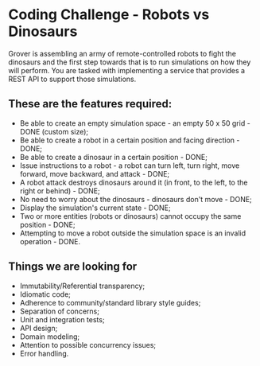 # Coding Challenge - Robots vs Dinosaurs

Grover is assembling an army of remote-controlled robots to fight the dinosaurs and the first step towards that is to run simulations on how they will perform. You are tasked with implementing a service that provides a REST API to support those simulations.

## These are the features required:

- Be able to create an empty simulation space - an empty 50 x 50 grid - DONE (custom size);
- Be able to create a robot in a certain position and facing direction - DONE;
- Be able to create a dinosaur in a certain position - DONE;
- Issue instructions to a robot - a robot can turn left, turn right, move forward, move backward, and attack - DONE;
- A robot attack destroys dinosaurs around it (in front, to the left, to the right or behind)  - DONE;
- No need to worry about the dinosaurs - dinosaurs don't move - DONE;
- Display the simulation's current state - DONE;
- Two or more entities (robots or dinosaurs) cannot occupy the same position - DONE;
- Attempting to move a robot outside the simulation space is an invalid operation - DONE.

## Things we are looking for

- Immutability/Referential transparency;
- Idiomatic code;
- Adherence to community/standard library style guides;
- Separation of concerns;
- Unit and integration tests;
- API design;
- Domain modeling;
- Attention to possible concurrency issues;
- Error handling.
